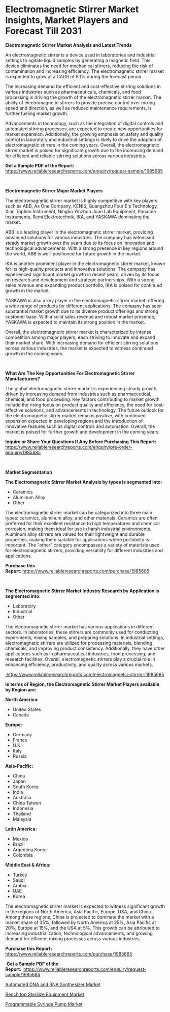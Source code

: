 <p><h1>Electromagnetic Stirrer Market Insights, Market Players and Forecast Till 2031</h1></p><p><strong>Electromagnetic Stirrer Market Analysis and Latest Trends</strong></p>
<p><p>An electromagnetic stirrer is a device used in laboratories and industrial settings to agitate liquid samples by generating a magnetic field. This device eliminates the need for mechanical stirrers, reducing the risk of contamination and increasing efficiency. The electromagnetic stirrer market is expected to grow at a CAGR of 8.1% during the forecast period.</p><p>The increasing demand for efficient and cost-effective stirring solutions in various industries such as pharmaceuticals, chemicals, and food processing is driving the growth of the electromagnetic stirrer market. The ability of electromagnetic stirrers to provide precise control over mixing speed and direction, as well as reduced maintenance requirements, is further fueling market growth.</p><p>Advancements in technology, such as the integration of digital controls and automated stirring processes, are expected to create new opportunities for market expansion. Additionally, the growing emphasis on safety and quality control in laboratory and industrial settings is likely to drive the adoption of electromagnetic stirrers in the coming years. Overall, the electromagnetic stirrer market is poised for significant growth due to the increasing demand for efficient and reliable stirring solutions across various industries.</p></p>
<p><strong>Get a Sample PDF of the Report:&nbsp;</strong> <a href="https://www.reliableresearchreports.com/enquiry/request-sample/1985685">https://www.reliableresearchreports.com/enquiry/request-sample/1985685</a></p>
<p>&nbsp;</p>
<p><strong>Electromagnetic Stirrer Major Market Players</strong></p>
<p><p>The electromagnetic stirrer market is highly competitive with key players such as ABB, As One Company, KENIS, Guangzhou Four E's Technology, Xian Toption Instrument, Ningbo Yinzhou Joan Lab Equipment, Panacea Instruments, Remi Elektrotechnik, IKA, and YASKAWA dominating the market. </p><p>ABB is a leading player in the electromagnetic stirrer market, providing advanced solutions for various industries. The company has witnessed steady market growth over the years due to its focus on innovation and technological advancements. With a strong presence in key regions around the world, ABB is well-positioned for future growth in the market.</p><p>IKA is another prominent player in the electromagnetic stirrer market, known for its high-quality products and innovative solutions. The company has experienced significant market growth in recent years, driven by its focus on research and development and strategic partnerships. With a strong sales revenue and expanding product portfolio, IKA is poised for continued growth in the market.</p><p>YASKAWA is also a key player in the electromagnetic stirrer market, offering a wide range of products for different applications. The company has seen substantial market growth due to its diverse product offerings and strong customer base. With a solid sales revenue and robust market presence, YASKAWA is expected to maintain its strong position in the market.</p><p>Overall, the electromagnetic stirrer market is characterized by intense competition among major players, each striving to innovate and expand their market share. With increasing demand for efficient stirring solutions across various industries, the market is expected to witness continued growth in the coming years.</p></p>
<p>&nbsp;</p>
<p><strong>What Are The Key Opportunities For Electromagnetic Stirrer Manufacturers?</strong></p>
<p><p>The global electromagnetic stirrer market is experiencing steady growth, driven by increasing demand from industries such as pharmaceutical, chemical, and food processing. Key factors contributing to market growth include the rising focus on product quality and efficiency, the need for cost-effective solutions, and advancements in technology. The future outlook for the electromagnetic stirrer market remains positive, with continued expansion expected in developing regions and the introduction of innovative features such as digital controls and automation. Overall, the market is poised for further growth and development in the coming years.</p></p>
<p><strong>Inquire or Share Your Questions If Any Before Purchasing This Report:</strong> <a href="https://www.reliableresearchreports.com/enquiry/pre-order-enquiry/1985685">https://www.reliableresearchreports.com/enquiry/pre-order-enquiry/1985685</a></p>
<p>&nbsp;</p>
<p><strong>Market Segmentation</strong></p>
<p><strong>The Electromagnetic Stirrer Market Analysis by types is segmented into:</strong></p>
<p><ul><li>Ceramics</li><li>Aluminum Alloy</li><li>Other</li></ul></p>
<p><p>The electromagnetic stirrer market can be categorized into three main types: ceramics, aluminum alloy, and other materials. Ceramics are often preferred for their excellent resistance to high temperatures and chemical corrosion, making them ideal for use in harsh industrial environments. Aluminum alloy stirrers are valued for their lightweight and durable properties, making them suitable for applications where portability is important. The "other" category encompasses a variety of materials used for electromagnetic stirrers, providing versatility for different industries and applications.</p></p>
<p><strong>Purchase this Report:&nbsp;</strong><a href="https://www.reliableresearchreports.com/purchase/1985685">https://www.reliableresearchreports.com/purchase/1985685</a></p>
<p>&nbsp;</p>
<p><strong>The Electromagnetic Stirrer Market Industry Research by Application is segmented into:</strong></p>
<p><ul><li>Laboratory</li><li>Industrial</li><li>Other</li></ul></p>
<p><p>The electromagnetic stirrer market has various applications in different sectors. In laboratories, these stirrers are commonly used for conducting experiments, mixing samples, and preparing solutions. In industrial settings, electromagnetic stirrers are utilized for processing materials, blending chemicals, and improving product consistency. Additionally, they have other applications such as in pharmaceutical industries, food processing, and research facilities. Overall, electromagnetic stirrers play a crucial role in enhancing efficiency, productivity, and quality across various markets.</p></p>
<p><a href="https://www.reliableresearchreports.com/electromagnetic-stirrer-r1985685">&nbsp;https://www.reliableresearchreports.com/electromagnetic-stirrer-r1985685</a></p>
<p><strong>In terms of Region, the Electromagnetic Stirrer Market Players available by Region are:</strong></p>
<p>
    <p> <strong> North America: </strong>
        <ul>
            <li>United States</li>
            <li>Canada</li>
        </ul>
        </p> 
    <p> <strong> Europe: </strong>
        <ul>
            <li>Germany</li>
            <li>France</li>
            <li>U.K.</li>
            <li>Italy</li>
            <li>Russia</li>
        </ul>
        </p> 
    <p> <strong> Asia-Pacific: </strong>
        <ul>
            <li>China</li>
            <li>Japan</li>
            <li>South Korea</li>
            <li>India</li>
            <li>Australia</li>
            <li>China Taiwan</li>
            <li>Indonesia</li>
            <li>Thailand</li>
            <li>Malaysia</li>
        </ul>
        </p> 
    <p> <strong> Latin America: </strong>
        <ul>
            <li>Mexico</li>
            <li>Brazil</li>
            <li>Argentina Korea</li>
            <li>Colombia</li>
        </ul>
        </p> 
    <p> <strong> Middle East & Africa: </strong>
        <ul>
            <li>Turkey</li>
            <li>Saudi</li>
            <li>Arabia</li>
            <li>UAE</li>
            <li>Korea</li>
        </ul>
    </p>
    </p>
<p><p>The electromagnetic stirrer market is expected to witness significant growth in the regions of North America, Asia Pacific, Europe, USA, and China. Among these regions, China is projected to dominate the market with a market share of 35%, followed by North America at 25%, Asia Pacific at 20%, Europe at 15%, and the USA at 5%. This growth can be attributed to increasing industrialization, technological advancements, and growing demand for efficient mixing processes across various industries.</p></p>
<p><strong>Purchase this Report: </strong><a href="https://www.reliableresearchreports.com/purchase/1985685">https://www.reliableresearchreports.com/purchase/1985685</a></p>
<p>&nbsp;<strong>Get a Sample PDF of the Report:&nbsp;&nbsp;</strong><a href="https://www.reliableresearchreports.com/enquiry/request-sample/1985685">https://www.reliableresearchreports.com/enquiry/request-sample/1985685</a></p>
<p><strong></strong></p>
<p><p><a href="https://faithful-glue-af3.notion.site/Automated-DNA-and-RNA-Synthesizer-Market-Furnishes-Information-on-Market-Share-Market-Trends-and-M-44f90c6cf3684c7ebab326159779b23b">Automated DNA and RNA Synthesizer Market</a></p><p><a href="https://chivalrous-flock-a86.notion.site/Bench-top-Sterilize-Equipment-Market-Size-Market-Outlook-and-Market-Forecast-2024-to-2031-cc2046b33f654df9b0f952049dcf85f1">Bench top Sterilize Equipment Market</a></p><p><a href="https://angry-finch-aaf.notion.site/Decoding-Programmable-Syringe-Pump-Market-Metrics-Market-Share-Trends-and-Growth-Patterns-0d9b7a416f0749b6865f74fb32341004">Programmable Syringe Pump Market</a></p></p>